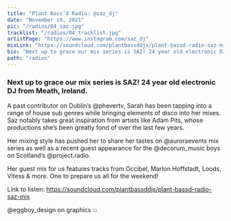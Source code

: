 ```yaml
---
title: "Plant Bass’d Radio: @saz_dj"
date: "November 19, 2021"
pic: "/radios/04_saz.jpg"
tracklist: "/radios/04_tracklist.jpg"
artistPage: "https://www.instagram.com/saz_dj"
mixLink: "https://soundcloud.com/plantbassddjs/plant-bassd-radio-saz-mix"
bio: "Next up to grace our mix series is SAZ! 24 year old electronic DJ from Meath, Ireland..."
path: "radios"
---
```


### Next up to grace our mix series is SAZ! 24 year old electronic DJ from Meath, Ireland.

A past contributor on Dublin’s @phevertv, Sarah has been tapping into a range of house sub genres while bringing elements of disco into her mixes. Saz notably takes great inspiration from artists like Adam Pits, whose productions she’s been greatly fond of over the last few years.

Her mixing style has pushed her to share her tastes on @auroraevents mix series as well as a recent guest appearance for the @decorum_music boys on Scotland’s @project.radio.

Her guest mix for us features tracks from Occibel, Marlon Hoffstadt, Loods, Vitess & more. One to prepare us all for the weekend!

Link to listen: https://soundcloud.com/plantbassddjs/plant-bassd-radio-saz-mix

@eggboy_design on graphics 💥
